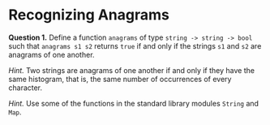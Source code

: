 # Recognizing Anagrams

**Question 1.** Define a function `anagrams`
of type `string -> string -> bool`
such that
`anagrams s1 s2` returns `true`
if and only if
the strings `s1` and `s2` are anagrams
of one another.

*Hint.* Two strings are anagrams of one another if and only if they have the
same histogram, that is, the same number of occurrences of every character.

*Hint.* Use some of the functions in the standard library modules `String` and
`Map`.
